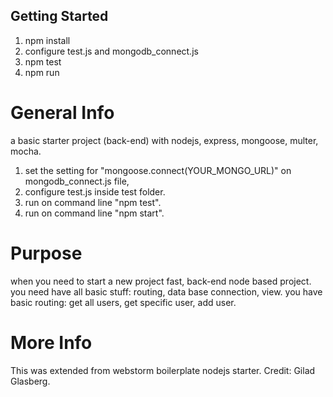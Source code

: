 
## Getting Started

1. npm install
2. configure test.js and mongodb_connect.js
2. npm test
3. npm run

# General Info

a basic starter project (back-end) with nodejs, express, mongoose, multer, mocha.
1. set the setting for "mongoose.connect(YOUR_MONGO_URL)" on mongodb_connect.js file,
2. configure test.js inside test folder.
3. run on command line "npm test".
4. run on command line "npm start".

# Purpose

when you need to start a new project fast, back-end node based project.
you need have all basic stuff: routing, data base connection, view.
you have basic routing: get all users, get specific user, add user.

# More Info

This was extended from webstorm boilerplate nodejs starter.
Credit: Gilad Glasberg.


